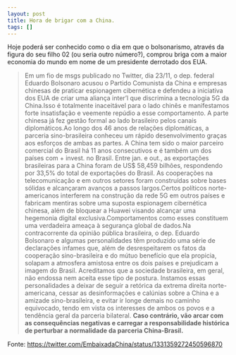 ```yaml
---
layout: post
title: Hora de brigar com a China.
tags: []
---
```


Hoje poderá ser conhecido como o dia em que o bolsonarismo, através da figura do seu filho 02 (ou seria outro número?), comprou briga com a maior economia do mundo em nome de um presidente derrotado dos EUA.

>Em um fio de msgs publicado no Twitter, dia 23/11, o dep. federal Eduardo Bolsonaro acusou o Partido Comunista da China e empresas chinesas de praticar espionagem cibernética e defendeu a iniciativa dos EUA de criar uma aliança inter’l que discrimina a tecnologia 5G da China.Isso é totalmente inaceitável para o lado chinês e manifestamos forte insatisfação e veemente repúdio a esse comportamento. A parte chinesa já fez gestão formal ao lado brasileiro pelos canais diplomáticos.Ao longo dos 46 anos de relações diplomáticas, a parceria sino-brasileira conheceu um rápido desenvolvimento graças aos esforços de ambas as partes. A China tem sido o maior parceiro comercial do Brasil há 11 anos consecutivos e é também um dos países com + invest. no Brasil. Entre jan. e out., as exportações brasileiras para a China foram de US$ 58,459 bilhões, respondendo por 33,5% do total de exportações do Brasil. As cooperações na telecomunicação e em outros setores foram construídas sobre bases sólidas e alcançaram avanços a passos largos.Certos políticos norte-americanos interferem na construção da rede 5G em outros países e fabricam mentiras sobre uma suposta espionagem cibernética chinesa, além de bloquear a Huawei visando alcançar uma hegemonia digital exclusiva.Comportamentos como esses constituem uma verdadeira ameaça à segurança global de dados.Na contracorrente da opinião pública brasileira, o dep. Eduardo Bolsonaro e algumas personalidades têm produzido uma série de declarações infames que, além de desrespeitarem os fatos da cooperação sino-brasileira e do mútuo benefício que ela propicia, solapam a atmosfera amistosa entre os dois países e prejudicam a imagem do Brasil. Acreditamos que a sociedade brasileira, em geral, não endossa nem aceita esse tipo de postura. Instamos essas personalidades a deixar de seguir a retórica da extrema direita norte-americana, cessar as desinformações e calúnias sobre a China e a amizade sino-brasileira, e evitar ir longe demais no caminho equivocado, tendo em vista os interesses de ambos os povos e a tendência geral da parceria bilateral. 
**Caso contrário, vão arcar com as consequências negativas e carregar a responsabilidade histórica de perturbar a normalidade da parceria China-Brasil.**


Fonte: https://twitter.com/EmbaixadaChina/status/1331359272450596870
